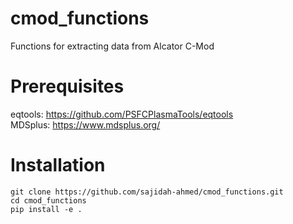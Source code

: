 # cmod_functions
Functions for extracting data from Alcator C-Mod

# Prerequisites
eqtools: https://github.com/PSFCPlasmaTools/eqtools \
MDSplus: https://www.mdsplus.org/


# Installation
```
git clone https://github.com/sajidah-ahmed/cmod_functions.git
cd cmod_functions
pip install -e .
```
